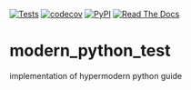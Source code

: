 [![Tests](https://github.com/glrs/modern_python_test/workflows/Tests/badge.svg)](https://github.com/glrs/modern_python_test/actions?workflow=Tests) [![codecov](https://codecov.io/gh/glrs/modern_python_test/branch/master/graph/badge.svg?token=ESN2ZE8NCD)](https://codecov.io/gh/glrs/modern_python_test) [![PyPI](https://img.shields.io/pypi/v/modern-python-test.svg)](https://pypi.org/project/modern-python-test/) [![Read The Docs](https://readthedocs.org/projects/modern-python-test/badge/)](https://modern-python-test.readthedocs.io/)

# modern_python_test
implementation of hypermodern python guide
